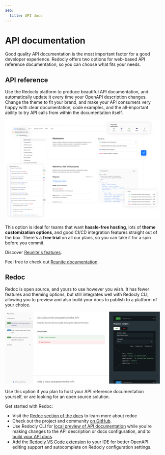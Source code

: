 ```yaml
---
seo:
  title: API docs
---
```


# API documentation

Good quality API documentation is the most important factor for a good developer experience. Redocly offers two options for web-based API reference documentation, so you can choose what fits your needs.

## API reference

Use the Redocly platform to produce beautiful API documentation, and automatically update it every time your OpenAPI description changes.
Change the theme to fit your brand, and make your API consumers very happy with clear documentation, code examples, and the all-important ability to try API calls from within the documentation itself.

![Example API documentation in Reunite](images/redoc-reunite.svg)

This option is ideal for teams that want **hassle-free hosting**, lots of **theme customization options**, and good CI/CD integration features straight out of the box.
There's a **free trial** on all our plans, so you can take it for a spin before you commit.

Discover [Reunite's features](https://redocly.com/reunite).

Feel free to check out [Reunite documentation](https://redocly.com/docs/realm/get-started/start-reunite-editor).

## Redoc

Redoc is open source, and yours to use however you wish. It has fewer features and theming options, but still integrates well with Redocly CLI, allowing you to preview and also build your docs to publish to a platform of your choice.

![Example API reference from Redoc](images/redoc.png)

Use this option if you plan to host your API reference documentation yourself, or are looking for an open source solution.

Get started with Redoc:

- Visit the [Redoc section of the docs](https://redocly.com/docs/redoc/quickstart/) to learn more about redoc
- Check out the project and community [on GitHub](https://github.com/redocly/redoc).
- Use Redocly CLI for [local preview of API documentation](./commands/preview.md) while you're making changes to the API description or docs configuration, and to [build your API docs](./commands/build-docs.md).
- Add the [Redocly VS Code extension](https://redocly.com/docs/vscode) to your IDE for better OpenAPI editing support and autocomplete on Redocly configuration settings.
